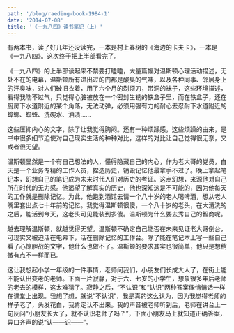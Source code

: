 ```yaml
---
path: '/blog/raeding-book-1984-1'
date: '2014-07-08'
title: '《一九八四》读书笔记（上）'
---
```


有两本书，读了好几年还没读完，一本是村上春树的《海边的卡夫卡》，一本是《一九八四》。这次终于把上半部看完了。

《一九八四》的上半部读起来不禁要打瞌睡，大量篇幅对温斯顿心理活动描述，无处不在的电幕，温斯顿所有进出过的门都是酸臭的气味，以及各种同事、邻居身上的汗臭味，对人们破旧衣着，用了六个月的剃须刀，带洞的袜子，这些环境描述，看得我喘不过气，只觉得心脏被放在一个密封生锈的铁盒子里，而在铁盒子，还在厨房下水道附近的某个角落，无法动弹，必须用强有力的耐心去忍耐下水道附近的蟑螂、蜘蛛、洗碗水、油渍……

这些压抑内心的文字，除了让我觉得胸闷。还有一种烦躁感，这些烦躁的由来，是书中很多细节迫使对自己现实生活的种种对比，这样的对比让自己觉得很无奈，又或者很无望。

温斯顿显然是一个有自己想法的人，懂得隐藏自己的内心，作为老大哥的党员，白天是一个业务专精的工作人员，捏造历史，销毁记忆他最拿手不过了。晚上拿起笔记本，幻想自己的笔记成为未来时代人们对历史的考证。这点幻想，来源他对自己所在时代的无力感。他渴望了解真实的历史，他也深知这是不可能的，因为他每天的工作就是删除记忆。为此，他跑到酒馆去请一个八十岁的老人喝啤酒，想从老人嘴里套出点七十年前的记忆。我觉得温斯顿很傻，一个八十岁的老头，在大清洗的之后，能活到今天，这老头可见能装到多傻。温斯顿为什么要去秀自己的智商呢。

越去理解温斯顿，就越觉得无望。温斯顿不确定自己能否在未来见证老大哥倒台，可现实又被迫活在电幕下，活在删除记忆的工作台。除了能在笔记本上写一些自己看了心惊胆战的文字，他什么也做不了。温斯顿的要求其实也很简单，他只是想稍微有点不一样而已。

这让我想起小学一年级的一件事情，老师问我们，小朋友们长成大人了，在街上能不能认出变老的老师。下面一片寂静，对于六、七岁的小学生，想象很多年后老师的老去的模样，这太难猜了。寂静之后，“不认识”和“认识”两种答案像悄悄话一样在课堂上出现。我想了想，就说“不认识”，我是真的这么认为，因为我觉得老师的样子老了，头发花白，我肯定认不出来。我的声音被老师听到后，老师在讲台上一句反问“小朋友长大了，就不认识老师了吗？”，下面小朋友马上就知道正确答案，异口齐声的说“认——识——”。
